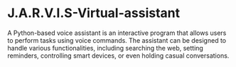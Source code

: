 # J.A.R.V.I.S-Virtual-assistant
A Python-based voice assistant is an interactive program that allows users to perform tasks using voice commands. The assistant can be designed to handle various functionalities, including searching the web, setting reminders, controlling smart devices, or even holding casual conversations.

